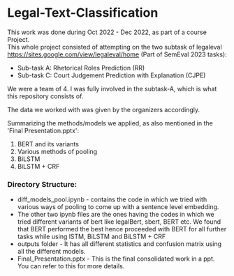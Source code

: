 # Legal-Text-Classification

This work was done during Oct 2022 - Dec 2022, as part of a course Project.  
This whole project consisted of attempting on the two subtask of legaleval https://sites.google.com/view/legaleval/home (Part of SemEval 2023 tasks):

- Sub-task A: Rhetorical Roles Prediction (RR)
- Sub-task C: Court Judgement Prediction with Explanation (CJPE)

We were a team of 4. I was fully involved in the subtask-A, which is what this repository consists of.  
  
The data we worked with was given by the organizers accordingly.
  
Summarizing the methods/models we applied, as also mentioned in the 'Final Presentation.pptx':
1. BERT and its variants
2. Various methods of pooling
3. BiLSTM
4. BiLSTM + CRF

### Directory Structure:
- diff_models_pool.ipynb - contains the code in which we tried with various ways of pooling to come up with a sentence level embedding.
- The other two ipynb files are the ones having the codes in which we tried different variants of bert like legalBert, sbert, BERT etc. We found that BERT performed the best hence proceeded with BERT for all further tasks while using lSTM, BiLSTM and BiLSTM + CRF
- outputs folder - It has all different statistics and confusion matrix using all the different models.
- Final_Presentation.pptx - This is the final consolidated work in a ppt. You can refer to this for more details.
